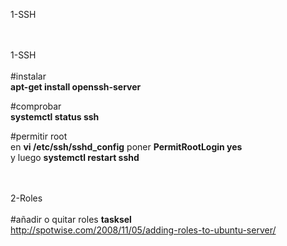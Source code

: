 1-SSH<br>

<br><br>
1-SSH<br><br>
  #instalar<br>
  <b>apt-get install openssh-server</b>
  
  #comprobar<br>
  <b>systemctl status ssh</b>
  
  #permitir root<br>
  en <b>vi /etc/ssh/sshd_config</b> poner <b>PermitRootLogin yes</b><br>
  y luego <b>systemctl restart sshd</b>
  
<br><br>
2-Roles<br><br>
  #añadir o quitar roles <b>tasksel</b><br>
  http://spotwise.com/2008/11/05/adding-roles-to-ubuntu-server/<br>
